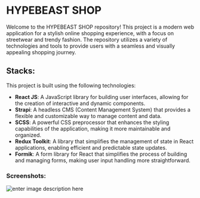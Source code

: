 # HYPEBEAST SHOP

Welcome to the HYPEBEAST SHOP repository! This project is a modern web application for a stylish online shopping experience, with a focus on streetwear and trendy fashion. The repository utilizes a variety of technologies and tools to provide users with a seamless and visually appealing shopping journey.

## Stacks:

This project is built using the following technologies:

- **React JS**: A JavaScript library for building user interfaces, allowing for the creation of interactive and dynamic components.
- **Strapi**: A headless CMS (Content Management System) that provides a flexible and customizable way to manage content and data.
- **SCSS**: A powerful CSS preprocessor that enhances the styling capabilities of the application, making it more maintainable and organized.
- **Redux Toolkit**: A library that simplifies the management of state in React applications, enabling efficient and predictable state updates.
- **Formik**: A form library for React that simplifies the process of building and managing forms, making user input handling more straightforward.

### Screenshots:

![enter image description here](https://github-production-user-asset-6210df.s3.amazonaws.com/88048837/258655013-d8b5a3a2-e505-4b27-a08d-5593dba704bf.png)

